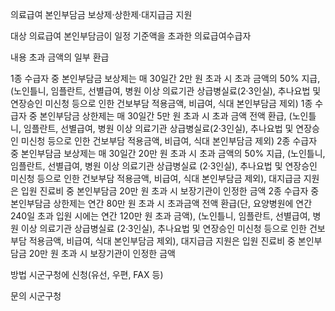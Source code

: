 의료급여 본인부담금 보상제·상한제·대지급금 지원

대상
 의료급여 본인부담금이 일정 기준액을 초과한 의료급여수급자

내용
 초과 금액의 일부 환급

 1종 수급자 중 본인부담금 보상제는 매 30일간 2만 원 초과 시 초과 금액의 50% 지급, (노인틀니, 임플란트, 선별급여, 병원 이상 의료기관 상급병실료(2·3인실), 추나요법 및 연장승인 미신청 등으로 인한 건보부담 적용금액, 비급여, 식대 본인부담금 제외)
 1종 수급자 중 본인부담금 상한제는 매 30일간 5만 원 초과 시 초과 금액 전액 환급, (노인틀니, 임플란트, 선별급여, 병원 이상 의료기관 상급병실료(2·3인실), 추나요법 및 연장승인 미신청 등으로 인한 건보부담 적용금액, 비급여, 식대 본인부담금 제외)
 2종 수급자 중 본인부담금 보상제는 매 30일간 20만 원 초과 시 초과 금액의 50% 지급, (노인틀니, 임플란트, 선별급여, 병원 이상 의료기관 상급병실료 (2·3인실), 추나요법 및 연장승인 미신청 등으로 인한 건보부담 적용금액, 비급여, 식대 본인부담금 제외), 대지급금 지원은 입원 진료비 중 본인부담금 20만 원 초과 시 보장기관이 인정한 금액
 2종 수급자 중 본인부담금 상한제는 연간 80만 원 초과 시 초과금액 전액 환급(단, 요양병원에 연간 240일 초과 입원 시에는 연간 120만 원 초과 금액), (노인틀니, 임플란트, 선별급여, 병원 이상 의료기관 상급병실료 (2·3인실), 추나요법 및 연장승인 미신청 등으로 인한 건보부담 적용금액, 비급여, 식대 본인부담금 제외), 대지급금 지원은 입원 진료비 중 본인부담금 20만 원 초과 시 보장기관이 인정한 금액

방법
 시군구청에 신청(유선, 우편, FAX 등)

문의
 시군구청
